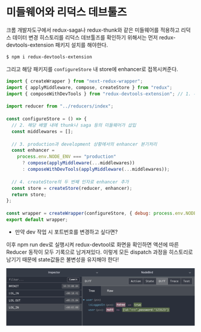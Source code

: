 ﻿# 미들웨어와 리덕스 데브툴즈

크롬 개발자도구에서 redux-saga나 redux-thunk와 같은 미들웨어를 적용하고 리덕스 데이터 변경 히스토리를 리덕스 데브툴즈를 확인하기 위해서는 먼저 redux-devtools-extension 패키지 설치를 해야한다.

```bash
$ npm i redux-devtools-extension
```

그리고 해당 패키지를 `configureStore` 내 store에 enhancer로 접목시켜준다.

```jsx
import { createWrapper } from "next-redux-wrapper";
import { applyMiddleware, compose, createStore } from "redux";
import { composeWithDevTools } from "redux-devtools-extension"; // 1. 추가

import reducer from "../reducers/index";

const configureStore = () => {
  // 2. 해당 배열 내에 thunk나 saga 등의 미들웨어가 삽입
  const middlewares = [];

  // 3. production과 development 상황에서의 enhancer 분기처리
  const enhancer =
    process.env.NODE_ENV === "production"
      ? compose(applyMiddleware(...middlewares))
      : composeWithDevTools(applyMiddleware(...middlewares));

  // 4. createStore의 두 번째 인자로 enhancer 추가
  const store = createStore(reducer, enhancer);
  return store;
};

const wrapper = createWrapper(configureStore, { debug: process.env.NODE_ENV === "development" });
export default wrapper;
```

- 만약 dev 작업 시 포트번호를 변경하고 싶다면?

이후 npm run dev로 실행시켜 redux-devtool로 화면을 확인하면 액션에 따른 Reducer 동작이 모두 기록으로 남겨져있다. 이렇게 모든 dispatch 과정을 히스토리로 남기기 때문에 state값들은 불변성을 유지해야 한다!

![](../../img/210215-1.png)
